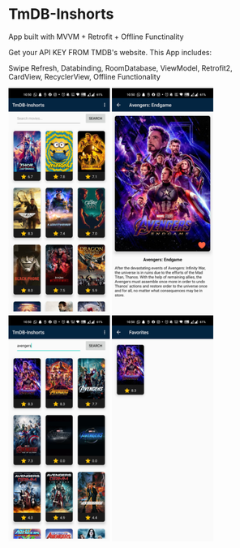 # TmDB-Inshorts

App built with MVVM + Retrofit + Offline Functinality

Get your API KEY FROM TMDB's website. This App includes:

Swipe Refresh,
Databinding,
RoomDatabase,
ViewModel,
Retrofit2,
CardView, RecyclerView,
Offline Functionality

<p float="left">
  <img src="app_images/default_movie_view.jpg" width="200" />
  <img src="app_images/movie_description.jpg" width="200" />
  <img src="app_images/search_filter.jpg" width="200" />
  <img src="app_images/movie_add_to_favorites.jpg" width="200" />
</p>


